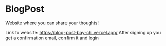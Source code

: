 # BlogPost
Website where you can share your thoughts!

Link to website: https://blog-post-bay-chi.vercel.app/
After signing up you get a confirmation email, confirm it and login
